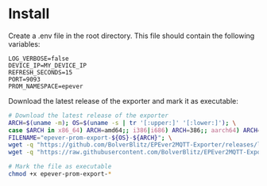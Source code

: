 # Install
Create a .env file in the root directory. This file should contain the following variables:  
```env
LOG_VERBOSE=false
DEVICE_IP=MY_DEVICE_IP
REFRESH_SECONDS=15
PORT=9093
PROM_NAMESPACE=epever
```

Download the latest release of the exporter and mark it as executable:  
```bash
# Download the latest release of the exporter
ARCH=$(uname -m); OS=$(uname -s | tr '[:upper:]' '[:lower:]'); \
case $ARCH in x86_64) ARCH=amd64;; i386|i686) ARCH=386;; aarch64) ARCH=arm64;; esac; \
FILENAME="epever-prom-export-${OS}-${ARCH}"; \
wget -q "https://github.com/BolverBlitz/EPEver2MQTT-Exporter/releases/latest/download/${FILENAME}" -O ${FILENAME}
wget -q "https://raw.githubusercontent.com/BolverBlitz/EPEver2MQTT-Exporter/refs/heads/main/config.json" -O config.json

# Mark the file as executable
chmod +x epever-prom-export-*
```